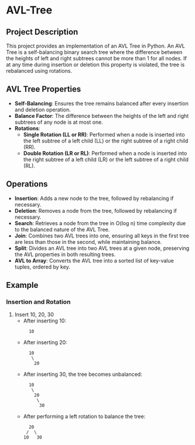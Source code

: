 # AVL-Tree
## Project Description

This project provides an implementation of an AVL Tree in Python. 
An AVL Tree is a self-balancing binary search tree where the difference between the heights of left and right subtrees cannot be more than 1 for all nodes. 
If at any time during insertion or deletion this property is violated, the tree is rebalanced using rotations.

## AVL Tree Properties

- **Self-Balancing**: Ensures the tree remains balanced after every insertion and deletion operation.
- **Balance Factor**: The difference between the heights of the left and right subtrees of any node is at most one.
- **Rotations**:
  - **Single Rotation (LL or RR)**: Performed when a node is inserted into the left subtree of a left child (LL) or the right subtree of a right child (RR).
  - **Double Rotation (LR or RL)**: Performed when a node is inserted into the right subtree of a left child (LR) or the left subtree of a right child (RL).

## Operations

- **Insertion**: Adds a new node to the tree, followed by rebalancing if necessary.
- **Deletion**: Removes a node from the tree, followed by rebalancing if necessary.
- **Search**: Retrieves a node from the tree in O(log n) time complexity due to the balanced nature of the AVL Tree.
- **Join**: Combines two AVL trees into one, ensuring all keys in the first tree are less than those in the second, while maintaining balance.
- **Split**: Divides an AVL tree into two AVL trees at a given node, preserving the AVL properties in both resulting trees.
- **AVL to Array**: Converts the AVL tree into a sorted list of key-value tuples, ordered by key.

## Example

### Insertion and Rotation

1. Insert 10, 20, 30
   - After inserting 10:
     ```
       10
     ```
   - After inserting 20:
     ```
       10
        \
         20
     ```
   - After inserting 30, the tree becomes unbalanced:
     ```
       10
        \
         20
          \
           30
     ```
   - After performing a left rotation to balance the tree:
     ```
       20
      /  \
     10   30
     ```
